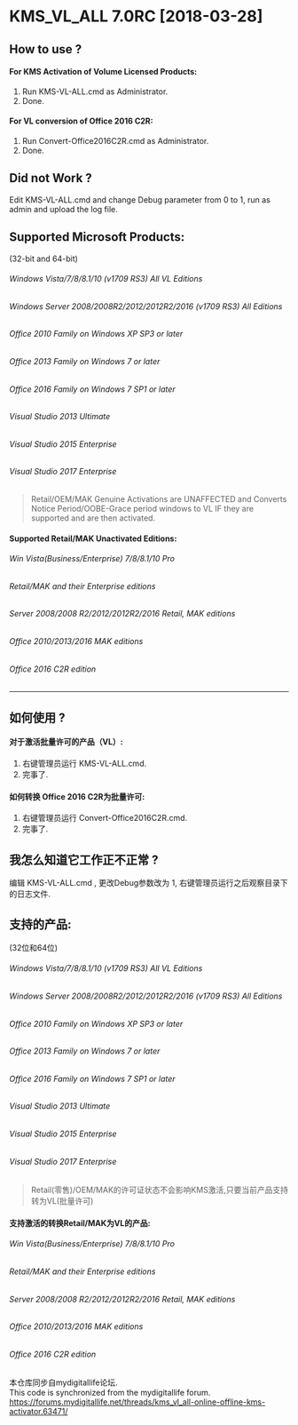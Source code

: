# KMS_VL_ALL 7.0RC [2018-03-28]    
## How to use ?
#### For KMS Activation of Volume Licensed Products:
1. Run KMS-VL-ALL.cmd as Administrator.  
2. Done.  
#### For VL conversion of Office 2016 C2R:
1. Run Convert-Office2016C2R.cmd as Administrator.   
2. Done.  

## Did not Work ?
Edit KMS-VL-ALL.cmd and change Debug parameter from 0 to 1, run as admin and upload the log file.  

## Supported Microsoft Products:
(32-bit and 64-bit)
###### Windows Vista/7/8/8.1/10 (v1709 RS3) All VL Editions
###### Windows Server 2008/2008R2/2012/2012R2/2016 (v1709 RS3) All Editions
###### Office 2010 Family on Windows XP SP3 or later
###### Office 2013 Family on Windows 7 or later
###### Office 2016 Family on Windows 7 SP1 or later
###### Visual Studio 2013 Ultimate
###### Visual Studio 2015 Enterprise
###### Visual Studio 2017 Enterprise

>Retail/OEM/MAK Genuine Activations are UNAFFECTED and Converts Notice Period/OOBE-Grace period windows to VL IF they are supported and are then activated.

#### Supported Retail/MAK Unactivated Editions:
###### Win Vista(Business/Enterprise) 7/8/8.1/10 Pro
###### Retail/MAK and their Enterprise editions 
###### Server 2008/2008 R2/2012/2012R2/2016 Retail, MAK editions
###### Office 2010/2013/2016 MAK editions
###### Office 2016 C2R edition  

***
## 如何使用 ?
#### 对于激活批量许可的产品（VL）:
1. 右键管理员运行 KMS-VL-ALL.cmd.  
2. 完事了.  
#### 如何转换 Office 2016 C2R为批量许可:
1. 右键管理员运行 Convert-Office2016C2R.cmd.   
2. 完事了.  

## 我怎么知道它工作正不正常 ?
编辑 KMS-VL-ALL.cmd , 更改Debug参数改为 1, 右键管理员运行之后观察目录下的日志文件.  

## 支持的产品:
(32位和64位)
###### Windows Vista/7/8/8.1/10 (v1709 RS3) All VL Editions
###### Windows Server 2008/2008R2/2012/2012R2/2016 (v1709 RS3) All Editions
###### Office 2010 Family on Windows XP SP3 or later
###### Office 2013 Family on Windows 7 or later
###### Office 2016 Family on Windows 7 SP1 or later
###### Visual Studio 2013 Ultimate
###### Visual Studio 2015 Enterprise
###### Visual Studio 2017 Enterprise

>Retail(零售)/OEM/MAK的许可证状态不会影响KMS激活,只要当前产品支持转为VL(批量许可)

#### 支持激活的转换Retail/MAK为VL的产品:
###### Win Vista(Business/Enterprise) 7/8/8.1/10 Pro
###### Retail/MAK and their Enterprise editions 
###### Server 2008/2008 R2/2012/2012R2/2016 Retail, MAK editions
###### Office 2010/2013/2016 MAK editions
###### Office 2016 C2R edition  
本仓库同步自mydigitallife论坛.  
This code is synchronized from the mydigitallife forum.  
https://forums.mydigitallife.net/threads/kms_vl_all-online-offline-kms-activator.63471/  
